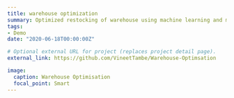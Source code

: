 ```yaml
---
title: warehouse optimization
summary: Optimized restocking of warehouse using machine learning and monitoring the warehouse state using IoT.
tags:
- Demo
date: "2020-06-18T00:00:00Z"

# Optional external URL for project (replaces project detail page).
external_link: https://github.com/VineetTambe/Warehouse-Optimsation

image:
  caption: Warehouse Optimisation
  focal_point: Smart
---
```

